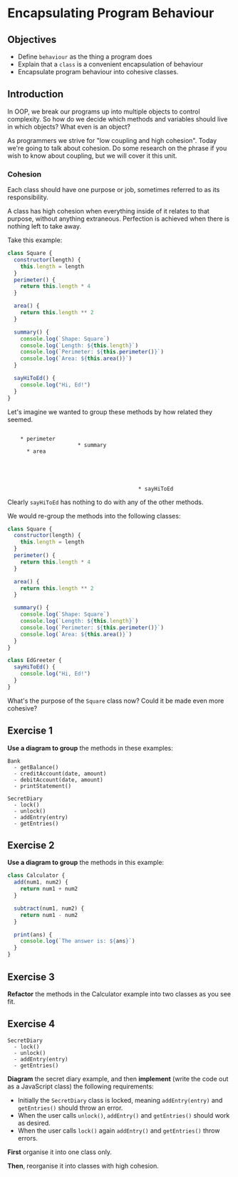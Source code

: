 # Encapsulating Program Behaviour

## Objectives

* Define `behaviour` as the thing a program does
* Explain that a `class` is a convenient encapsulation of behaviour
* Encapsulate program behaviour into cohesive classes.

## Introduction

In OOP, we break our programs up into multiple objects to control complexity. So how do we decide which methods and variables should live in which objects? What even is an object?

As programmers we strive for "low coupling and high cohesion". Today we're going to talk about cohesion. Do some research on the phrase if you wish to know about coupling, but we will cover it this unit.

### Cohesion

Each class should have one purpose or job, sometimes referred to as its responsibility.

A class has high cohesion when everything inside of it relates to that purpose, without anything extraneous. Perfection is achieved when there is nothing left to take away.

Take this example:

```js
class Square {
  constructor(length) {
    this.length = length
  }
  perimeter() {
    return this.length * 4
  }

  area() {
    return this.length ** 2
  }

  summary() {
    console.log(`Shape: Square`)
    console.log(`Length: ${this.length}`)
    console.log(`Perimeter: ${this.perimeter()}`)
    console.log(`Area: ${this.area()}`)
  }

  sayHiToEd() {
    console.log("Hi, Ed!")
  }
}
```
Let's imagine we wanted to group these methods by how related they seemed.

```

    * perimeter
                      * summary
      * area





                                         * sayHiToEd
```

Clearly `sayHiToEd` has nothing to do with any of the other methods.

We would re-group the methods into the following classes:

```js
class Square {
  constructor(length) {
    this.length = length
  }
  perimeter() {
    return this.length * 4
  }

  area() {
    return this.length ** 2
  }

  summary() {
    console.log(`Shape: Square`)
    console.log(`Length: ${this.length}`)
    console.log(`Perimeter: ${this.perimeter()}`)
    console.log(`Area: ${this.area()}`)
  }
}

class EdGreeter {
  sayHiToEd() {
    console.log("Hi, Ed!")
  }
}
```

What's the purpose of the `Square` class now? Could it be made even more cohesive?

## Exercise 1

**Use a diagram to group** the methods in these examples:

```
Bank
  - getBalance()
  - creditAccount(date, amount)
  - debitAccount(date, amount)
  - printStatement()
```

```
SecretDiary
  - lock()
  - unlock()
  - addEntry(entry)
  - getEntries()
```

## Exercise 2

**Use a diagram to group** the methods in this example:

```js
class Calculator {
  add(num1, num2) {
    return num1 + num2
  }

  subtract(num1, num2) {
    return num1 - num2
  }

  print(ans) {
    console.log(`The answer is: ${ans}`)
  }
}
```

## Exercise 3

**Refactor** the methods in the Calculator example into two classes as you see fit.

## Exercise 4

```
SecretDiary
  - lock()
  - unlock()
  - addEntry(entry)
  - getEntries()
```
**Diagram** the secret diary example, and then **implement** (write the code out as a JavaScript class) the following requirements:

- Initially the `SecretDiary` class is locked, meaning `addEntry(entry)` and `getEntries()` should throw an error.
- When the user calls `unlock()`, `addEntry()` and `getEntries()` should work as desired.
- When the user calls `lock()` again `addEntry()` and `getEntries()` throw errors.

**First** organise it into one class only.

**Then**, reorganise it into classes with high cohesion.
